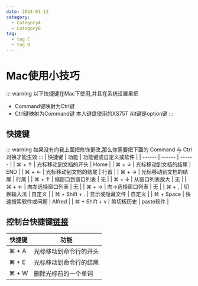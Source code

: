 ```yaml
---
date: 2024-01-12
category:
  - CategoryA
  - CategoryB
tag:
  - tag C
  - tag D
---
```


# Mac使用小技巧
::: warning
以下快捷键在Mac下使用,并且在系统设置里把
- Command键映射为Ctrl键
- Ctrl键映射为Command键
本人键盘使用的XS75T
Alt键是option键
:::


## 快捷键
::: warning
如果没有向我上面把修饰更改,那么你需要把下面的
Command 与 Ctrl对换才能生效
:::
| 快捷键 | 功能 | 功能键或自定义或软件 |
| ------ | ------ | ------ |
| ⌘ + ↑ | 光标移动到文档的开头 | Home |
| ⌘ + ↓ | 光标移动到文档的结尾 | END |
| ⌘ + ← | 光标移动到文档的结尾 | 行首 |
| ⌘ + → | 光标移动到文档的结尾 | 行尾 |
| ⌘ + ↑ | 缩窗口到窗口列表 | 无 |
| ⌘ + ↓ | 从窗口列表放大 | 无 |
| ⌘ + ← | 向左选择窗口列表 | 无 |
| ⌘ + → | 向→选择窗口列表 | 无 |
| ⌘ + , | 切换输入法 | 自定义 |
| ⌘ + Shift + . | 显示或隐藏文件 | 自定义 |
| ⌘ + Space | 快速搜索软件或问题 | Alfred |
| ⌘ + Shift + v | 剪切板历史 | paste软件 |


## 控制台快捷键[链接](https://juejin.cn/post/6844903849572974605)
| 快捷键 | 功能 |
| ------ | ------ |
| ⌘ + A | 光标移动到命令行的开头 |
| ⌘ + E | 光标移动到命令行的结尾 |
| ⌘ + W | 删除光标前的一个单词 |

